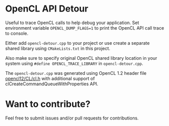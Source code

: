 # OpenCL API Detour
Useful to trace OpenCL calls to help debug your application. 
Set environment variable `OPENCL_DUMP_FLAGS=1` to print the OpenCL API call trace to console.

Either add `opencl-detour.cpp` to your project or use create a separate shared library using `CMakeLists.txt` in this project.

Also make sure to specify original OpenCL shared library location in your system using `#define OPENCL_TRACE_LIBRARY` in `opencl-detour.cpp`.

The `opencl-detour.cpp` was generated using OpenCL 1.2 header file [opencl12/CL/cl.h](https://github.com/KhronosGroup/OpenCL-Headers/blob/master/opencl12/CL/cl.h)
with additional support of clCreateCommandQueueWithProperties API.

# Want to contribute?
Feel free to submit issues and/or pull requests for contributions.
